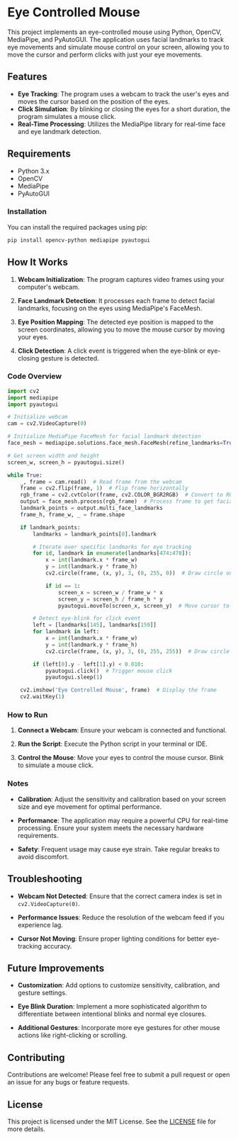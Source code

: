 # Eye Controlled Mouse

This project implements an eye-controlled mouse using Python, OpenCV, MediaPipe, and PyAutoGUI. The application uses facial landmarks to track eye movements and simulate mouse control on your screen, allowing you to move the cursor and perform clicks with just your eye movements.

## Features

- **Eye Tracking**: The program uses a webcam to track the user's eyes and moves the cursor based on the position of the eyes.
- **Click Simulation**: By blinking or closing the eyes for a short duration, the program simulates a mouse click.
- **Real-Time Processing**: Utilizes the MediaPipe library for real-time face and eye landmark detection.

## Requirements

- Python 3.x
- OpenCV
- MediaPipe
- PyAutoGUI

### Installation

You can install the required packages using pip:

```bash
pip install opencv-python mediapipe pyautogui
```

## How It Works

1. **Webcam Initialization**: The program captures video frames using your computer's webcam.

2. **Face Landmark Detection**: It processes each frame to detect facial landmarks, focusing on the eyes using MediaPipe's FaceMesh.

3. **Eye Position Mapping**: The detected eye position is mapped to the screen coordinates, allowing you to move the mouse cursor by moving your eyes.

4. **Click Detection**: A click event is triggered when the eye-blink or eye-closing gesture is detected.

### Code Overview

```python
import cv2
import mediapipe
import pyautogui

# Initialize webcam
cam = cv2.VideoCapture(0)

# Initialize MediaPipe FaceMesh for facial landmark detection
face_mesh = mediapipe.solutions.face_mesh.FaceMesh(refine_landmarks=True)

# Get screen width and height
screen_w, screen_h = pyautogui.size()

while True:
    _, frame = cam.read()  # Read frame from the webcam
    frame = cv2.flip(frame, 1)  # Flip frame horizontally
    rgb_frame = cv2.cvtColor(frame, cv2.COLOR_BGR2RGB)  # Convert to RGB
    output = face_mesh.process(rgb_frame)  # Process frame to get facial landmarks
    landmark_points = output.multi_face_landmarks
    frame_h, frame_w, _ = frame.shape

    if landmark_points:
        landmarks = landmark_points[0].landmark

        # Iterate over specific landmarks for eye tracking
        for id, landmark in enumerate(landmarks[474:478]):
            x = int(landmark.x * frame_w)
            y = int(landmark.y * frame_h)
            cv2.circle(frame, (x, y), 3, (0, 255, 0))  # Draw circle on eye landmarks

            if id == 1:
                screen_x = screen_w / frame_w * x
                screen_y = screen_h / frame_h * y
                pyautogui.moveTo(screen_x, screen_y)  # Move cursor to eye position

        # Detect eye-blink for click event
        left = [landmarks[145], landmarks[159]]
        for landmark in left:
            x = int(landmark.x * frame_w)
            y = int(landmark.y * frame_h)
            cv2.circle(frame, (x, y), 3, (0, 255, 255))  # Draw circle on blink landmarks

        if (left[0].y - left[1].y) < 0.010:
            pyautogui.click()  # Trigger mouse click
            pyautogui.sleep(1)

    cv2.imshow('Eye Controlled Mouse', frame)  # Display the frame
    cv2.waitKey(1)
```

### How to Run

1. **Connect a Webcam**: Ensure your webcam is connected and functional.

2. **Run the Script**: Execute the Python script in your terminal or IDE.

3. **Control the Mouse**: Move your eyes to control the mouse cursor. Blink to simulate a mouse click.

### Notes

- **Calibration**: Adjust the sensitivity and calibration based on your screen size and eye movement for optimal performance.

- **Performance**: The application may require a powerful CPU for real-time processing. Ensure your system meets the necessary hardware requirements.

- **Safety**: Frequent usage may cause eye strain. Take regular breaks to avoid discomfort.

## Troubleshooting

- **Webcam Not Detected**: Ensure that the correct camera index is set in `cv2.VideoCapture(0)`.

- **Performance Issues**: Reduce the resolution of the webcam feed if you experience lag.

- **Cursor Not Moving**: Ensure proper lighting conditions for better eye-tracking accuracy.

## Future Improvements

- **Customization**: Add options to customize sensitivity, calibration, and gesture settings.

- **Eye Blink Duration**: Implement a more sophisticated algorithm to differentiate between intentional blinks and normal eye closures.

- **Additional Gestures**: Incorporate more eye gestures for other mouse actions like right-clicking or scrolling.

## Contributing

Contributions are welcome! Please feel free to submit a pull request or open an issue for any bugs or feature requests.

## License

This project is licensed under the MIT License. See the [LICENSE](LICENSE) file for more details.
